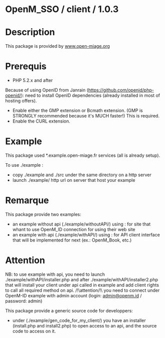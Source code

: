 OpenM_SSO / client / 1.0.3
=====================

Description
=====================
This package is provided by www.open-miage.org

Prerequis
=====================
 * PHP 5.2.x and after

Because of using OpenID from Janrain (https://github.com/openid/php-openid/): need to install OpenID dependencies (already installed in most of hosting offers).

 * Enable either the GMP extension or Bcmath extension. (GMP is
     STRONGLY recommended because it's MUCH faster!)  This is
     required.
 * Enable the CURL extension.

Example
=====================
This package used *.example.open-miage.fr services (all is already setup).

To use ./example :
 * copy ./example and ./src under the same directory on a http server
 * launch ./example/ http url on server that host your example

Remarque
=====================
This package provide two examples:
 * an example without api (./example/withoutAPI/) using : for site that whant to use OpenM_ID connection for using their web site
 * an example with api (./example/withAPI/) using : for API client interface that will be implemented for next (ex.: OpenM_Book, etc.)

Attention
=====================
NB: to use example with api, you need to launch ./example/withAPI/installer.php and after ./example/withAPI/installer2.php
that will install your client under api called in example and add client rights to call all required method on api.
/!\attention/!\ you need to connect under OpenM-ID example with admin account (login: admin@openm.id / password: admin)

This package provide a generic source code for developpers:
 * under (./example/gen_code_for_my_client/) you have an installer (install.php and install2.php) to open access to an api, and the source code to access on it.